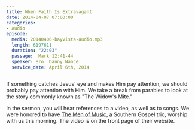 ```yaml
---
title: When Faith Is Extravagant
date: 2014-04-07 07:00:00
categories:
- Audio
episode:
  media: 20140406-bayvista-audio.mp3
  length: 6197611
  duration: "22:03"
  passage:  Mark 12:41-44
  speaker: Bro. Danny Nance
  service_date: April 6th, 2014
---
```

If something catches Jesus' eye and makes Him pay attention, we should probably pay attention with Him. We take a break from parables to look at the story commonly known as "The Widow's Mite."

In the sermon, you will hear references to a video, as well as to songs. We were honored to have [The Men of Music][mom], a Southern Gospel trio, worship with us this morning. The video is on the front page of their website.

[mom]: //themenofmusic.com "The Men of Music"